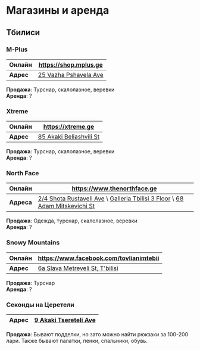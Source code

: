 # Магазины и аренда

## Тбилиси

### M-Plus
| **Онлайн** | https://shop.mplus.ge |
| - | - |
| **Адрес** | [25 Vazha Pshavela Ave](https://g.page/MplusGeorgia?share) |

**Продажа**: Турснар, скалолазное, веревки  
**Аренда**: ?

### Xtreme
| **Онлайн** | https://xtreme.ge |
| - | - |
| **Адрес** | [85 Akaki Beliashvili St](https://goo.gl/maps/DRk7AQS2nCesqA928) |

**Продажа**: Турснар, скалолазное, веревки  
**Аренда**: ?

### North Face
| **Онлайн** | https://www.thenorthface.ge |
| - | - |
| **Адреса** | [2/4 Shota Rustaveli Ave](https://goo.gl/maps/SUQjrh59shi2TfCH7) \ [Galleria Tbilisi 3 Floor](https://goo.gl/maps/fBXSvY9gZEMMdts66) \ [68 Adam Mitskevichi St](https://goo.gl/maps/QmcdXVpPYe9CLAxWA) |

**Продажа**: Одежда, турснар, скалолазное, веревки  
**Аренда**: ?
### Snowy Mountains

| **Онлайн** | https://www.facebook.com/tovlianimtebii |
| - | - |
| **Адрес** | [6a Slava Metreveli St, T'bilisi](https://goo.gl/maps/j8ay8BeaEQnTtbKN9)

**Продажа**: Турснар  
**Аренда**: ?
### Секонды на Церетели
| **Адрес** | [9 Akaki Tsereteli Ave](https://goo.gl/maps/vsz8rjkM4pQuymjL8) |
| - | - |

**Продажа**: Бывают подделки, но зато можно найти рюкзаки за 100-200 лари. Также бывают палатки, пенки, спальники, обувь.
